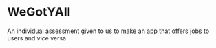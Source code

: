 # WeGotYAll
An individual assessment given to us to make an app that offers jobs to users and vice versa
